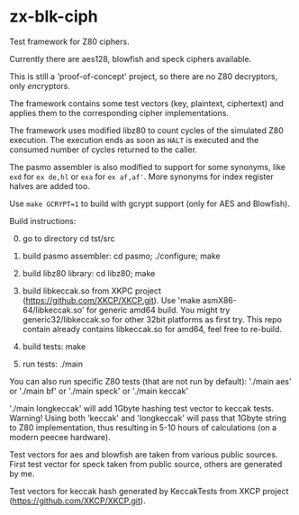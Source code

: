 # zx-blk-ciph
Test framework for Z80 ciphers.

Currently there are aes128, blowfish and speck ciphers available.

This is still a 'proof-of-concept' project, so there are no Z80 decryptors, only *en*cryptors.

The framework contains some test vectors (key, plaintext, ciphertext) and
applies them to the corresponding cipher implementations.

The framework uses modified libz80 to count cycles of the simulated Z80
execution. The execution ends as soon as `HALT` is executed and the consumed
number of cycles returned to the caller.

The pasmo assembler is also modified to support for some synonyms, like `exd`
for `ex de,hl` or `exa` for `ex af,af'`. More synonyms for index register
halves are added too.

Use `make GCRYPT=1` to build with gcrypt support (only for AES and Blowfish).

Build instructions:

0. go to directory
 cd tst/src

1. build pasmo assembler:
 cd pasmo;
 ./configure;
 make

2. build libz80 library:
 cd libz80;
 make

3. build libkeccak.so from XKPC project (https://github.com/XKCP/XKCP.git). Use 'make asmX86-64/libkeccak.so' for generic amd64 build. You might try generic32/libkeccak.so for other 32bit platforms as first try. This repo contain already contains libkeccak.so for amd64, feel free to re-build.

4. build tests:
 make

5. run tests:
 ./main

You can also run specific Z80 tests (that are not run by default):
 './main aes'
or
 './main bf'
or
 './main speck'
or
 './main keccak'

'./main longkeccak' will add 1Gbyte hashing test vector to keccak tests. Warning! Using both 'keccak' and 'longkeccak' will pass that 1Gbyte string to Z80 implementation, thus resulting in 5-10 hours of calculations (on a modern peecee hardware).

Test vectors for aes and blowfish are taken from various public sources.
First test vector for speck taken from public source, others are generated by
me.

Test vectors for keccak hash generated by KeccakTests from XKCP project (https://github.com/XKCP/XKCP.git).

